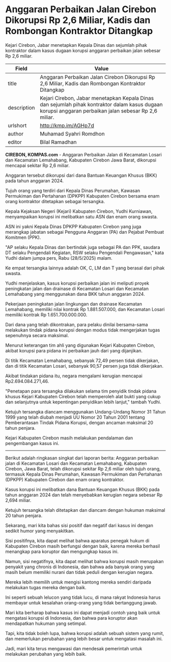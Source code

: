 # Anggaran Perbaikan Jalan Cirebon Dikorupsi Rp 2,6 Miliar, Kadis dan Rombongan Kontraktor Ditangkap

Kejari Cirebon, Jabar menetapkan Kepala Dinas dan sejumlah pihak kontraktor dalam kasus dugaan korupsi anggaran perbaikan jalan sebesar Rp 2,6 miliar.

| Field       | Value                                                       |
|-------------|-------------------------------------------------------------|
| title       | Anggaran Perbaikan Jalan Cirebon Dikorupsi Rp 2,6 Miliar, Kadis dan Rombongan Kontraktor Ditangkap |
| description | Kejari Cirebon, Jabar menetapkan Kepala Dinas dan sejumlah pihak kontraktor dalam kasus dugaan korupsi anggaran perbaikan jalan sebesar Rp 2,6 miliar. |
| urlshort    | http://kmp.im/AGHp7d |
| author      | Muhamad Syahri Romdhon |
| editor      | Bilal Ramadhan |

**CIREBON, KOMPAS.com** - Anggaran Perbaikan Jalan di Kecamatan Losari dan Kecamatan Lemahabang, Kabupaten Cirebon Jawa Barat, dikorupsi mencapai sekitar Rp 2,6 miliar.

Anggaran tersebut dikorupsi dari dana Bantuan Keuangan Khusus (BKK) pada tahun anggaran 2024.

Tujuh orang yang terdiri dari Kepala Dinas Perumahan, Kawasan Permukiman dan Pertahanan (DPKPP) Kabupaten Cirebon bersama enam orang kontraktor ditetapkan sebagai tersangka.

Kepala Kejaksan Negeri (Kejari) Kabupaten Cirebon, Yudhi Kurniawan, menyampaikan korupsi ini melibatkan satu ASN dan enam orang swasta.

ASN ini yakni Kepala Dinas DPKPP Kabupaten Cirebon yang juga merangkap jabatan sebagai Pengguna Anggaran (PA) dan Pejabat Pembuat Komitmen (PPK).

\"AP selaku Kepala Dinas dan bertindak juga sebagai PA dan PPK, saudara DT selaku Pengendali Kegiatan, RSW selaku Pengendali Pengawasan,\" kata Yudhi dalam jumpa pers, Rabu (28/5/2025) malam.

Ke empat tersangka lainnya adalah OK, C, LM dan T yang berasal dari pihak swasta.

Yudhi menjelaskan, kasus korupsi perbaikan jalan ini meliputi proyek peningkatan jalan dan drainase di Kecamatan Losari dan Kecamatan Lemahabang yang menggunakan dana BKK tahun anggaran 2024.

Pekerjaan peningkatan jalan lingkungan dan drainase Kecamatan Lemahabang, memiliki nilai kontrak Rp 1.881.507.000, dan Kecamatan Losari memiliki kontrak Rp 1.651.700.000.000.

Dari dana yang telah dikontrakan, para pelaku dinilai bersama-sama melakukan tindak pidana korupsi dengan modus tidak mengerjakan tugas sepenuhnya secara maksimal.

Menurut keterangan tim ahli yang digunakan Kejari Kabupaten Cirebon, akibat korupsi para pidana ini perbaikan jauh dari yang dijanjikan.

Di titik Kecamatan Lemahabang, sebanyak 72,49 persen tidak dikerjakan, dan di titik Kecamatan Losari, sebanyak 90,57 persen juga tidak dikerjakan.

Akibat tindakan pidana itu, negara mengalami kerugian mencapai Rp2.694.084.271,46.

\"Penetapan para tersangka dilakukan selama tim penyidik tindak pidana khusus Kejari Kabupaten Cirebon telah memperoleh alat bukti yang cukup dan selanjutnya untuk kepentingan penyidikan lebih lanjut,\" tambah Yudhi.

Ketujuh tersangka diancam menggunakan Undang-Undang Nomor 31 Tahun 1999 yang telah diubah menjadi UU Nomor 20 Tahun 2001 tentang Pemberantasan Tindak Pidana Korupsi, dengan ancaman maksimal 20 tahun penjara.

Kejari Kabupaten Cirebon masih melakukan pendalaman dan pengembangan kasus ini.

---
Berikut adalah ringkasan singkat dari laporan berita: Anggaran perbaikan jalan di Kecamatan Losari dan Kecamatan Lemahabang, Kabupaten Cirebon, Jawa Barat, telah dikorupsi sekitar Rp 2,6 miliar oleh tujuh orang, termasuk Kepala Dinas Perumahan, Kawasan Permukiman dan Pertahanan (DPKPP) Kabupaten Cirebon dan enam orang kontraktor.

 Kasus korupsi ini melibatkan dana Bantuan Keuangan Khusus (BKK) pada tahun anggaran 2024 dan telah menyebabkan kerugian negara sebesar Rp 2,694 miliar.

 Ketujuh tersangka telah ditetapkan dan diancam dengan hukuman maksimal 20 tahun penjara.



Sekarang, mari kita bahas sisi positif dan negatif dari kasus ini dengan sedikit humor yang menyakitkan.

 Sisi positifnya, kita dapat melihat bahwa aparatus penegak hukum di Kabupaten Cirebon masih berfungsi dengan baik, karena mereka berhasil menangkap para koruptor dan mengungkap kasus ini.

 Namun, sisi negatifnya, kita dapat melihat bahwa korupsi masih merupakan penyakit yang chronis di Indonesia, dan bahwa ada banyak orang yang masih belum memiliki nurani dan tidak peduli dengan kerugian negara.

 Mereka lebih memilih untuk mengisi kantong mereka sendiri daripada melakukan tugas mereka dengan baik.

 Ini seperti sebuah lelucon yang tidak lucu, di mana rakyat Indonesia harus membayar untuk kesalahan orang-orang yang tidak bertanggung jawab.

 Mari kita berharap bahwa kasus ini dapat menjadi contoh yang baik untuk mengatasi korupsi di Indonesia, dan bahwa para koruptor akan mendapatkan hukuman yang setimpal.

 Tapi, kita tidak boleh lupa, bahwa korupsi adalah sebuah sistem yang rumit, dan memerlukan perubahan yang lebih besar untuk mengatasi masalah ini.

 Jadi, mari kita terus mengawasi dan mendesak pemerintah untuk melakukan perubahan yang lebih baik.
